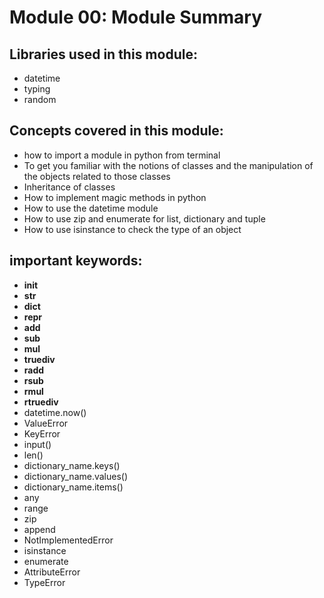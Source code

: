 # Module 00: Module Summary

## Libraries used in this module:
- datetime
- typing
- random

## Concepts covered in this module:
- how to import a module in python from terminal
- To get you familiar with the notions of classes and the manipulation of the objects related to those classes
- Inheritance of classes
- How to implement magic methods in python
- How to use the datetime module
- How to use zip and enumerate for list, dictionary and tuple
- How to use isinstance to check the type of an object

## important keywords:
- __init__
- __str__
- __dict__
- __repr__
- __add__
- __sub__
- __mul__
- __truediv__
- __radd__
- __rsub__
- __rmul__
- __rtruediv__
- datetime.now()
- ValueError
- KeyError
- input()
- len()
- dictionary_name.keys()
- dictionary_name.values()
- dictionary_name.items()
- any
- range
- zip
- append
- NotImplementedError
- isinstance
- enumerate
- AttributeError
- TypeError